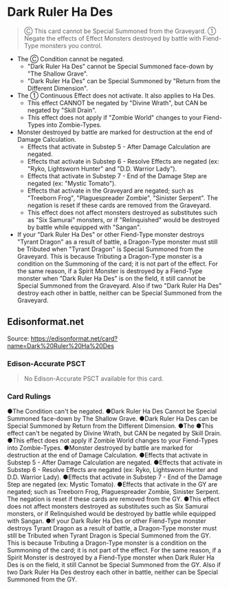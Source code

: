 # Dark Ruler Ha Des

> Ⓒ This card cannot be Special Summoned from the Graveyard. ① Negate the effects of Effect Monsters destroyed by battle with Fiend-Type monsters you control.

*   The Ⓒ Condition cannot be negated.
    *   "Dark Ruler Ha Des" cannot be Special Summoned face-down by "The Shallow Grave".
    *   "Dark Ruler Ha Des" can be Special Summoned by "Return from the Different Dimension".
*   The ① Continuous Effect does not activate. It also applies to Ha Des.
    *   This effect CANNOT be negated by "Divine Wrath", but CAN be negated by "Skill Drain".
    *   This effect does not apply if "Zombie World" changes to your Fiend-Types into Zombie-Types.
*   Monster destroyed by battle are marked for destruction at the end of Damage Calculation.
    *   Effects that activate in Substep 5 - After Damage Calculation are negated.
    *   Effects that activate in Substep 6 - Resolve Effects are negated (ex: "Ryko, Lightsworn Hunter" and "D.D. Warrior Lady").
    *   Effects that activate in Substep 7 - End of the Damage Step are negated (ex: "Mystic Tomato").
    *   Effects that activate in the Graveyard are negated; such as "Treeborn Frog", "Plaguespreader Zombie", "Sinister Serpent". The negation is reset if these cards are removed from the Graveyard.
    *   This effect does not affect monsters destroyed as substitutes such as "Six Samurai" monsters, or if "Relinquished" would be destroyed by battle while equipped with "Sangan".
*   If your "Dark Ruler Ha Des" or other Fiend-Type monster destroys "Tyrant Dragon" as a result of battle, a Dragon-Type monster must still be Tributed when "Tyrant Dragon" is Special Summoned from the Graveyard. This is because Tributing a Dragon-Type monster is a condition on the Summoning of the card; it is not part of the effect. For the same reason, if a Spirit Monster is destroyed by a Fiend-Type monster when "Dark Ruler Ha Des" is on the field, it still cannot be Special Summoned from the Graveyard. Also if two "Dark Ruler Ha Des" destroy each other in battle, neither can be Special Summoned from the Graveyard.

## Edisonformat.net

Source: https://edisonformat.net/card?name=Dark%20Ruler%20Ha%20Des

### Edison-Accurate PSCT

> No Edison-Accurate PSCT available for this card.

### Card Rulings

●The Condition can't be negated.
●Dark Ruler Ha Des Cannot be Special Summoned face-down by The Shallow Grave.
●Dark Ruler Ha Des can be Special Summoned by Return from the Different Dimension.
●The ●This effect can't be negated by Divine Wrath, but CAN be negated by Skill Drain.
●This effect does not apply if Zombie World changes to your Fiend-Types into Zombie-Types.
●Monster destroyed by battle are marked for destruction at the end of Damage Calculation.
●Effects that activate in Substep 5 - After Damage Calculation are negated.
●Effects that activate in Substep 6 - Resolve Effects are negated (ex: Ryko, Lightsworn Hunter and D.D. Warrior Lady).
●Effects that activate in Substep 7 - End of the Damage Step are negated (ex: Mystic Tomato).
●Effects that activate in the GY are negated; such as Treeborn Frog, Plaguespreader Zombie, Sinister Serpent. The negation is reset if these cards are removed from the GY.
●This effect does not affect monsters destroyed as substitutes such as Six Samurai monsters, or if Relinquished would be destroyed by battle while equipped with Sangan.
●If your Dark Ruler Ha Des or other Fiend-Type monster destroys Tyrant Dragon as a result of battle, a Dragon-Type monster must still be Tributed when Tyrant Dragon is Special Summoned from the GY. This is because Tributing a Dragon-Type monster is a condition on the Summoning of the card; it is not part of the effect. For the same reason, if a Spirit Monster is destroyed by a Fiend-Type monster when Dark Ruler Ha Des is on the field, it still Cannot be Special Summoned from the GY. Also if two Dark Ruler Ha Des destroy each other in battle, neither can be Special Summoned from the GY.
            
